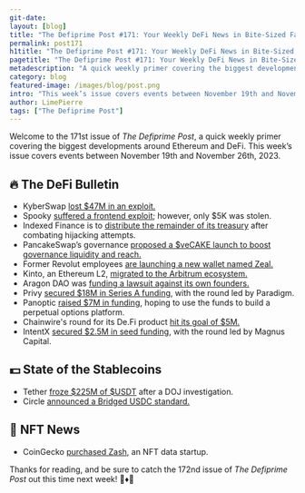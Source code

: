 ```yaml
---
git-date:
layout: [blog]
title: "The Defiprime Post #171: Your Weekly DeFi News in Bite-Sized Fashion"
permalink: post171
h1title: "The Defiprime Post #171: Your Weekly DeFi News in Bite-Sized Fashion"
pagetitle: "The Defiprime Post #171: Your Weekly DeFi News in Bite-Sized Fashion"
metadescription: "A quick weekly primer covering the biggest developments around Ethereum and DeFi. This week’s issue covers events between November 19th and November 26th, 2023"
category: blog
featured-image: /images/blog/post.png
intro: "This week’s issue covers events between November 19th and November 26th, 2023"
author: LimePierre
tags: ["The Defiprime Post"]
---
```


Welcome to the 171st issue of _The Defiprime Post_, a quick weekly primer covering the biggest developments around Ethereum and DeFi. This week’s issue covers events between November 19th and November 26th, 2023.


## 🔥 The DeFi Bulletin

* KyberSwap [lost $47M in an exploit.](https://www.theblock.co/post/264432/dex-protocol-kyberswap-appears-to-lose-47-million-in-possible-exploit)
* Spooky [suffered a frontend exploit](https://spookyswap.medium.com/spooky-frontend-exploit-update-funds-are-safe-ba5f7e8fa300); however, only $5K was stolen.
* Indexed Finance is to [distribute the remainder of its treasury](https://www.theblock.co/post/264679/indexed-dao-to-distribute-remaining-treasury-after-defeating-hijack-attempts?utm_source=telegram1&utm_medium=social) after combating hijacking attempts.
* PancakeSwap’s governance [proposed a $veCAKE launch to boost governance liquidity and reach.](https://www.theblock.co/post/263974/pancakeswap-proposes-launching-vecake-system)
* Former Revolut employees [are launching a new wallet named Zeal.](https://www.theblock.co/post/263969/former-revolut-employees-launch-new-crypto-wallet-called-zeal)
* Kinto, an Ethereum L2, [migrated to the Arbitrum ecosystem.](https://www.theblock.co/post/263948/ethereum-layer-2-kinto-migrates-to-arbitrum-ecosystem)
* Aragon DAO was [funding a lawsuit against its own founders.](https://www.theblock.co/post/263924/a-dao-is-funding-a-lawsuit-against-its-own-founding-team)
* Privy [secured $18M in Series A funding](https://www.privy.io/blog/series-a-announcement?s=35), with the round led by Paradigm.
* Panoptic [raised $7M in funding](https://www.theblock.co/post/263771/panoptic-raises-7-million-to-build-perpetual-options-platform-for-defi), hoping to use the funds to build a perpetual options platform.
* Chainwire's round for its De.Fi product [hit its goal of $5M.](https://chainwire.org/2023/11/20/de-fi-sold-out-5m-round-okx-binance-coinbase-directors-among-investors-the-sale-is-still-open/)
* IntentX [secured $2.5M in seed funding](https://medium.com/@IntentX/intentx-secures-2-5m-in-seed-funding-6d12215f2607), with the round led by Magnus Capital.


## 💵 State of the Stablecoins

* Tether [froze $225M of $USDT](https://www.theblock.co/post/263802/tether-freezes-225-million-worth-of-stolen-usdt-after-doj-investigation?utm_source=telegram1&utm_medium=social) after a DOJ investigation.
* Circle [announced a Bridged USDC standard.](https://www.circle.com/blog/bridged-usdc-standard?s=35)


## 💎 NFT News

* CoinGecko [purchased Zash](https://www.theblock.co/post/264253/coingecko-first-acquisition-nft-data-startup-zash), an NFT data startup.

Thanks for reading, and be sure to catch the 172nd issue of _The Defiprime Post_ out this time next week! 👋♦️👋